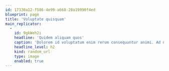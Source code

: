 ```yaml
---
id: 17330a12-f586-4e99-a668-28a19990f4ed
blueprint: page
title: 'Voluptate quisquam'
main_replicator:
  -
    id: 9gkWeh2i
    headline: 'Quidem aliquam quos'
    caption: 'Dolorem id voluptatum enim rerum consequuntur animi. Ad nihil repellendus id enim aliquam.'
    headline_level: h2
    kind: random_url
    type: image
    enabled: true
---
```

